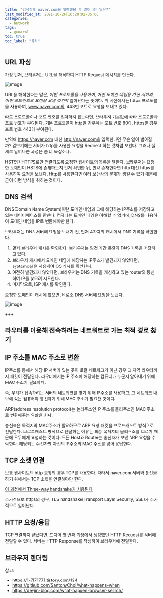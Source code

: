 ```yaml
---
title: "검색창에 naver.com을 입력했을 때 일어나는 일은?"
last_modified_at: 2021-10-26T16:20:02-05:00
categories:
  - Network
tags:
  - general
toc: true
toc_label: "목차"
---
```



## URL 파싱

가장 먼저, 브라우저는 URL을 해석하여 HTTP Request 메시지를 만든다. 

![image](https://user-images.githubusercontent.com/28294925/138905963-0589e3f3-6834-47e3-961e-8ab9d0ec7455.png)

URL을 해석한다는 말은, *어떤 프로토콜을 사용하여, 어떤 도메인 네임을 가진 서버의, 어떤 포트번호로 요청을 보낼 것인지* 알아낸다는 뜻이다. 위 사진에서는 https 프로토콜을 사용하여, www.naver.com의, 443번 포트로 요청을 보내고 있다. 

따로 프로토콜이나 포트 번호를 입력하지 않는다면, 브라우저 기본값에 따라 프로토콜과 포트 번호가 부여된다. 기본 프로토콜이 http일 경우에는 포트 번호 80이, https일 경우 포트 번호 443이 부여된다. 

만약에 https://naver.com 대신 http://naver.com을 입력한다면 무슨 일이 벌어질까? 겉보기에는 서버가 http를 사용한 요청을 Redirect 하는 것처럼 보인다. 그러나 실제로 일어나는 과정은 좀 더 복잡하다. 

HSTS란 HTTPS로만 연결되도록 요청한 웹사이트의 목록을 말한다. 브라우저는 요청한 도메인이 HSTS에 존재하는지 먼저 확인한 뒤, 만약 존재한다면 http 대신 https를 사용하여 요청을 보낸다. Http를 사용한다면 여러 보안상의 문제가 생길 수 있기 때문에 굳이 이런 방식을 취하는 것이다. 

## DNS 검색

DNS(Domain Name System)이란 도메인 네임과 그에 해당하는 IP주소를 저장하고 있는 데이터베이스를 말한다. 컴퓨터는 도메인 네임을 이해할 수 없기에, DNS를 사용하여 도메인 네임을 IP로 변환해야만 한다. 

브라우저는 DNS 서버에 요청을 보내기 전, 먼저 4가지의 캐시에서 DNS 기록을 확인한다.

1. 먼저 브라우저 캐시를 확인한다. 브라우저는 일정 기간 동안의 DNS 기록을 저장하고 있다.
2. 브라우저 캐시에서 도메인 네임에 해당하는 IP주소가 발견되지 않았다면, systemcall을 사용하여 OS 캐시를 확인한다. 
3. 여전히 발견되지 않았다면, 브라우저는 DNS 기록을 캐싱하고 있는 router와 통신하여 IP를 찾으려 시도한다.
4. 마지막으로, ISP 캐시를 확인한다.

요청한 도메인이 캐시에 없으면, 비로소 DNS 서버에 요청을 보낸다. 

![image](https://user-images.githubusercontent.com/28294925/138911987-6500bb53-9f4d-4b12-bd91-00f066045082.png)

+++

## 라우터를 이용해 접속하려는 네트워트로 가는 최적 경로 찾기

## IP 주소를 MAC 주소로 변환

IP주소를 통해서 해당 IP 서버가 있는 곳이 로컬 네트워크가 아닌 경우 그 지역 라우터까지 패킷이 전달된다. 라우터에서는 IP 주소에 해당하는 컴퓨터가 누군지 알아내기 위해 MAC 주소가 필요하다.

 

즉, 우리가 접속하려는 서버의 네트워크를 찾기 위해 IP주소를 사용하고, 그 네트워크 내부에 있는 컴퓨터와 통신하기 위해 MAC 주소가 필요한 것이다.

 

ARP(address resolution protocol)는 논리주소인 IP 주소를 물리주소인 MAC 주소로 변환해주는 역할을 한다.

송신측은 목적지의 MAC주소가 필요하므로 ARP 요청 패킷을 브로드캐스트 방식으로 전달한다. 브로드캐스트 방식으로 전달하는 이유는 최종 목적지의 물리주소를 모르기 때문에 모두에게 요청하는 것이다.
모든 Host와 Router는 송신자가 보낸 ARP 요청을 수락한다.
해당되는 수신자만 자신의 IP주소와 MAC 주소를 넣어 응답한다.

## TCP 소켓 연결

보통 웹사이트의 http 요청의 경우 TCP를 사용한다. 따라서 naver.com 서버와 통신을 하기 위해서는 TCP 소켓을 연결해야만 한다.

[이 과정에서 Three-way handshake가 사용된다](https://gml9812.github.io/network/what-is-handshaking/)

추가적으로 https의 경우, TLS handshake(Transport Layer Security, SSL)가 추가적으로 일어난다. 

## HTTP 요청/응답

TCP 연결까지 끝났다면, 드디어 첫 번째 과정에서 생성했던 HTTP Request를 서버에 전달할 수 있다. 서버는 HTTP Response를 작성하여 브라우저에 전달한다. 

## 브라우저 렌더링


참고: 
- https://1-7171771.tistory.com/134
- https://github.com/SantonyChoi/what-happens-when
- https://devjin-blog.com/what-happen-browser-search/